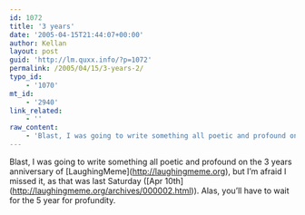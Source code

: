 ```yaml
---
id: 1072
title: '3 years'
date: '2005-04-15T21:44:07+00:00'
author: Kellan
layout: post
guid: 'http://lm.quxx.info/?p=1072'
permalink: /2005/04/15/3-years-2/
typo_id:
    - '1070'
mt_id:
    - '2940'
link_related:
    - ''
raw_content:
    - 'Blast, I was going to write something all poetic and profound on the 3 years anniversary of [LaughingMeme](http://laughingmeme.org), but I\''m afraid I missed it, as that was last Saturday ([Apr 10th](http://laughingmeme.org/archives/000002.html)).  Alas, you\''ll have to wait for the 5 year for profundity.'
---
```


Blast, I was going to write something all poetic and profound on the 3 years anniversary of \[LaughingMeme\](http://laughingmeme.org), but I’m afraid I missed it, as that was last Saturday (\[Apr 10th\](http://laughingmeme.org/archives/000002.html)). Alas, you’ll have to wait for the 5 year for profundity.